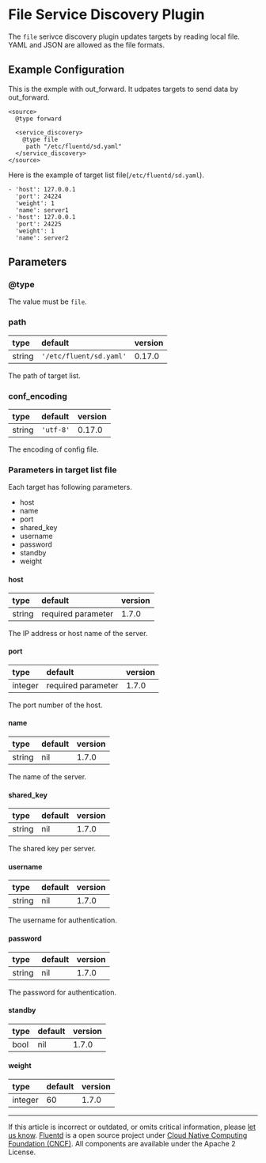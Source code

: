 # File Service Discovery Plugin

The `file` serivce discovery plugin updates targets by reading local file.
YAML and JSON are allowed as the file formats.

## Example Configuration

This is the exmple with out_forward.
It udpates targets to send data by out_forward.

```
<source>
  @type forward

  <service_discovery>
    @type file
     path "/etc/fluentd/sd.yaml"
  </service_discovery>
</source>
```

Here is the example of target list file(`/etc/fluentd/sd.yaml`).

```
- 'host': 127.0.0.1
  'port': 24224
  'weight': 1
  'name': server1
- 'host': 127.0.0.1
  'port': 24225
  'weight': 1
  'name': server2
```

## Parameters

### @type

The value must be `file`.

### path

| type   | default                 | version |
|:-------|:------------------------|:--------|
| string | `'/etc/fluent/sd.yaml'` | 0.17.0  |

The path of target list.

### conf_encoding

| type   | default   | version |
|:-------|:----------|:--------|
| string | `'utf-8'` | 0.17.0  |

The encoding of config file.

### Parameters in target list file

Each target has following parameters.

- host
- name
- port
- shared\_key
- username
- password
- standby
- weight

#### host

| type   | default            | version |
|:-------|:-------------------|:--------|
| string | required parameter | 1.7.0  |

The IP address or host name of the server.

#### port

| type    | default            | version |
|:--------|:-------------------|:--------|
| integer | required parameter | 1.7.0  |

The port number of the host.

#### name

| type   | default | version |
|:-------|:--------|:--------|
| string | nil     | 1.7.0  |

The name of the server.

#### shared\_key

| type   | default | version |
|:-------|:--------|:--------|
| string | nil     | 1.7.0  |

The shared key per server.

#### username

| type   | default  | version |
|:-------|:---------|:--------|
| string | nil      | 1.7.0  |

The username for authentication.

#### password

| type   | default | version |
|:-------|:--------|:--------|
| string | nil     | 1.7.0  |

The password for authentication.

#### standby

| type | default | version |
|:-----|:--------|:--------|
| bool | nil     | 1.7.0  |

#### weight

| type    | default | version |
|:--------|:--------|:--------|
| integer | 60      | 1.7.0  |


------------------------------------------------------------------------

If this article is incorrect or outdated, or omits critical information, please [let us know](https://github.com/fluent/fluentd-docs-gitbook/issues?state=open).
[Fluentd](http://www.fluentd.org/) is a open source project under [Cloud Native Computing Foundation (CNCF)](https://cncf.io/). All components are available under the Apache 2 License.
